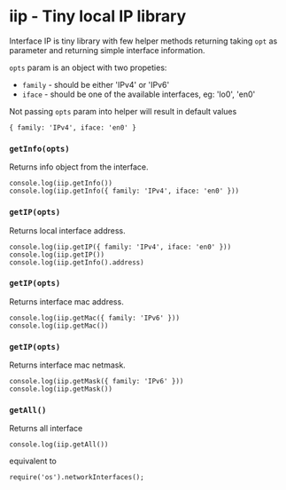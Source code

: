 # iip - Tiny local IP library

Interface IP is tiny library with few helper methods returning taking `opt` as parameter and returning simple interface information.

`opts` param is an object with two propeties: 
- `family` - should be either 'IPv4' or 'IPv6'
- `iface` - should be one of the available interfaces, eg: 'lo0', 'en0'

Not passing `opts` param into helper will result in default values
```
{ family: 'IPv4', iface: 'en0' }
```

### `getInfo(opts)`
Returns info object from the interface.

```
console.log(iip.getInfo())
console.log(iip.getInfo({ family: 'IPv4', iface: 'en0' }))
```

### `getIP(opts)`
Returns local interface address.

```
console.log(iip.getIP({ family: 'IPv4', iface: 'en0' }))
console.log(iip.getIP())
console.log(iip.getInfo().address)
```

### `getIP(opts)`
Returns interface mac address.
```
console.log(iip.getMac({ family: 'IPv6' }))
console.log(iip.getMac())
```

### `getIP(opts)`
Returns interface mac netmask.
```
console.log(iip.getMask({ family: 'IPv6' }))
console.log(iip.getMask())
```


### `getAll()`
Returns all interface
```
console.log(iip.getAll())
```

equivalent to
```
require('os').networkInterfaces();
```
